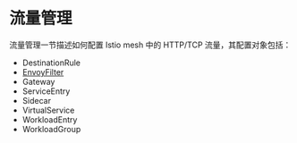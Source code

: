# 流量管理

流量管理一节描述如何配置 Istio mesh 中的 HTTP/TCP 流量，其配置对象包括：

- DestinationRule
- [EnvoyFilter](envoy-filter.md)
- Gateway
- ServiceEntry
- Sidecar
- VirtualService
- WorkloadEntry
- WorkloadGroup

